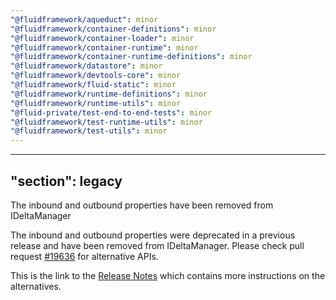 ```yaml
---
"@fluidframework/aqueduct": minor
"@fluidframework/container-definitions": minor
"@fluidframework/container-loader": minor
"@fluidframework/container-runtime": minor
"@fluidframework/container-runtime-definitions": minor
"@fluidframework/datastore": minor
"@fluidframework/devtools-core": minor
"@fluidframework/fluid-static": minor
"@fluidframework/runtime-definitions": minor
"@fluidframework/runtime-utils": minor
"@fluid-private/test-end-to-end-tests": minor
"@fluidframework/test-runtime-utils": minor
"@fluidframework/test-utils": minor
---
```

---
"section": legacy
---

The inbound and outbound properties have been removed from IDeltaManager

The inbound and outbound properties were deprecated in a previous release and have been removed from IDeltaManager. Please check pull request [#19636](https://github.com/microsoft/FluidFramework/pull/19636) for alternative APIs.

This is the link to the [Release Notes](https://github.com/microsoft/FluidFramework/blob/main/RELEASE_NOTES/2.0.0-rc.2.0.0.md#container-definitions-deprecate-ideltamanagerinbound-and-ideltamanageroutbound)
which contains more instructions on the alternatives.
